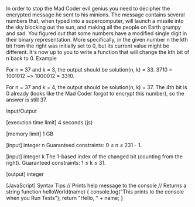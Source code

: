 In order to stop the Mad Coder evil genius you need to decipher the encrypted message he sent to his minions. The message contains several numbers that, when typed into a supercomputer, will launch a missile into the sky blocking out the sun, and making all the people on Earth grumpy and sad.
You figured out that some numbers have a modified single digit in their binary representation. More specifically, in the given number n the kth bit from the right was initially set to 0, but its current value might be different. It's now up to you to write a function that will change the kth bit of n back to 0.
Example


For n = 37 and k = 3, the output should be
solution(n, k) = 33.
3710 = 1001012 ~> 1000012 = 3310.


For n = 37 and k = 4, the output should be
solution(n, k) = 37.
The 4th bit is 0 already (looks like the Mad Coder forgot to encrypt this number), so the answer is still 37.


Input/Output


[execution time limit] 4 seconds (js)


[memory limit] 1 GB


[input] integer n
Guaranteed constraints:
0 ≤ n ≤ 231 - 1.


[input] integer k
The 1-based index of the changed bit (counting from the right).
Guaranteed constraints:
1 ≤ k ≤ 31.


[output] integer


[JavaScript] Syntax Tips
// Prints help message to the console
// Returns a string
function helloWorld(name) {
    console.log("This prints to the console when you Run Tests");
    return "Hello, " + name;
}



